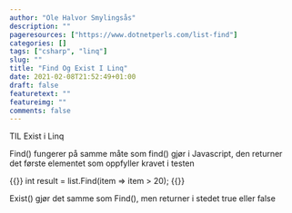 ```yaml
---
author: "Ole Halvor Smylingsås"
description: ""
pageresources: ["https://www.dotnetperls.com/list-find"]
categories: []
tags: ["csharp", "linq"]     
slug: ""
title: "Find Og Exist I Linq"
date: 2021-02-08T21:52:49+01:00
draft: false
featuretext: ""
featureimg: ""
comments: false
---
```


TIL Exist i Linq
<!--more-->
Find() fungerer på samme måte som find() gjør i Javascript, den returner det første elementet som oppfyller kravet i testen

{{<highlight c>}}
int result = list.Find(item => item > 20);
{{</highlight>}}

Exist() gjør det samme som Find(), men returner i stedet true eller false